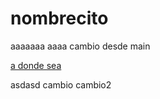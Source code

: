 # nombrecito
aaaaaaa aaaa
cambio desde main

[a donde sea](http://www.as.com)

asdasd
cambio
cambio2

